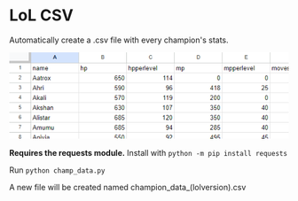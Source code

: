 # LoL CSV
Automatically create a .csv file with every champion's stats.

![Example of exported .csv file](https://github.com/merelee/lol_csv/blob/main/example.png)

**Requires the requests module.** Install with `python -m pip install requests`

Run `python champ_data.py`

A new file will be created named champion_data_(lolversion).csv
